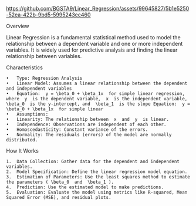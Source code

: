 https://github.com/BGSTA9/Linear_Regression/assets/99645827/5b1e5250-52ea-422b-9bd5-5995243ec460

Overview

Linear Regression is a fundamental statistical method used to model the relationship between a dependent variable and one or more independent variables. It is widely used for predictive analysis and finding the linear relationship between variables.

Characteristics

	•	Type: Regression Analysis
	•	Linear Model: Assumes a linear relationship between the dependent and independent variables
	•	Equation:  y = \beta_0 + \beta_1x  for simple linear regression, where  y  is the dependent variable,  x  is the independent variable,  \beta_0  is the y-intercept, and  \beta_1  is the slope Equation:  y = \beta_0 + \beta_1x  for simple linear 
	•	Assumptions:
	•	Linearity: The relationship between  x  and  y  is linear.
	•	Independence: Observations are independent of each other.
	•	Homoscedasticity: Constant variance of the errors.
	•	Normality: The residuals (errors) of the model are normally distributed.

How It Works

	1.	Data Collection: Gather data for the dependent and independent variables.
	2.	Model Specification: Define the linear regression model equation.
	3.	Estimation of Parameters: Use the least squares method to estimate the parameters ( \beta_0  and  \beta_1 ).
	4.	Prediction: Use the estimated model to make predictions.
	5.	Evaluation: Evaluate the model using metrics like R-squared, Mean Squared Error (MSE), and residual plots.
